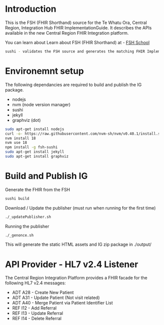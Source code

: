 # Introduction 
This is the FSH (FHIR Shorthand) source for the Te Whatu Ora, Central Region, Integration Hub FHIR ImplementationGuide.
It describes the APIs available in the new Central Region FHIR Integration platform. 

You can learn about Learn about FSH (FHIR Shorthand) at - [FSH School](https://fshschool.org/)

```bash
sushi - validates the FSH source and generates the matching FHIR ImplementationGuide
```

# Environemnt setup

The following dependancies are required to build and publish the IG package.

- nodejs
- nvm (node version manager)
- sushi
- jekyll
- graphviz (dot)

```bash
sudo apt-get install nodejs
curl -o- https://raw.githubusercontent.com/nvm-sh/nvm/v0.40.1/install.sh | bash
nvm install 18
nvm use 18
npm install -g fsh-sushi
sudo apt-get install jekyll
sudo apt-get install graphviz
```

# Build and Publish IG

Generate the FHIR from the FSH

```bash
sushi build
```

Download / Update the publisher (must run when running for the first time)

```bash
./_updatePublisher.sh
```

Running the publisher

```bash
./_genonce.sh
```

This will generate the static HTML assets and IG zip package in ./output/

# API Provider - HL7 v2.4 Listener
The Central Region Integration Platform provides a FHIR facade for the following HL7 v2.4 messages:
* ADT A28 - Create New Patient
* ADT A31 - Update Patient (Not visit related)
* ADT A40 - Merge Patient via Patient Identifier List
* REF I12 - Add Referral
* REF I13 - Update Referral
* REF I14 - Delete Referral


